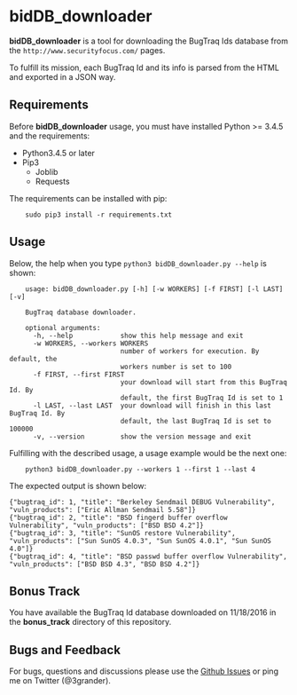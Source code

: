 # bidDB_downloader
**bidDB_downloader** is a tool for downloading the BugTraq Ids database from the `http://www.securityfocus.com/` pages.

To fulfill its mission, each BugTraq Id and its info is parsed from the HTML and exported in a JSON way.

## Requirements
Before **bidDB_downloader** usage, you must have installed Python >= 3.4.5 and the requirements:

* Python3.4.5 or later
* Pip3
  * Joblib
  * Requests

The requirements can be installed with pip:
```
    sudo pip3 install -r requirements.txt
```

## Usage

Below, the help when you type `python3 bidDB_downloader.py --help` is shown:

```
    usage: bidDB_downloader.py [-h] [-w WORKERS] [-f FIRST] [-l LAST] [-v]

    BugTraq database downloader.

    optional arguments:
      -h, --help            show this help message and exit
      -w WORKERS, --workers WORKERS
                            number of workers for execution. By default, the
                            workers number is set to 100
      -f FIRST, --first FIRST
                            your download will start from this BugTraq Id. By
                            default, the first BugTraq Id is set to 1
      -l LAST, --last LAST  your download will finish in this last BugTraq Id. By
                            default, the last BugTraq Id is set to 100000
      -v, --version         show the version message and exit
```

Fulfilling with the described usage, a usage example would be the next one:
```
	python3 bidDB_downloader.py --workers 1 --first 1 --last 4
```

The expected output is shown below:
```
{"bugtraq_id": 1, "title": "Berkeley Sendmail DEBUG Vulnerability", "vuln_products": ["Eric Allman Sendmail 5.58"]}
{"bugtraq_id": 2, "title": "BSD fingerd buffer overflow Vulnerability", "vuln_products": ["BSD BSD 4.2"]}
{"bugtraq_id": 3, "title": "SunOS restore Vulnerability", "vuln_products": ["Sun SunOS 4.0.3", "Sun SunOS 4.0.1", "Sun SunOS 4.0"]}
{"bugtraq_id": 4, "title": "BSD passwd buffer overflow Vulnerability", "vuln_products": ["BSD BSD 4.3", "BSD BSD 4.2"]}
```

## Bonus Track

You have available the BugTraq Id database downloaded on 11/18/2016 in the **bonus_track** directory of this repository.

## Bugs and Feedback
For bugs, questions and discussions please use the [Github Issues](https://github.com/eliasgranderubio/bidDB_downloader/issues) or ping me on Twitter (@3grander).
